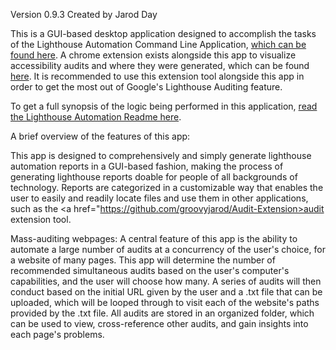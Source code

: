 Version 0.9.3
Created by Jarod Day

This is a GUI-based desktop application designed to accomplish the tasks of the Lighthouse Automation Command Line Application, <a href="https://github.com/groovyjarod/lighthouse-automation/">which can be found here</a>. A chrome extension exists alongside this app to visualize accessibility audits and where they were generated, which can be found <a href="https://github.com/groovyjarod/Audit-Extension">here</a>. It is recommended to use this extension tool alongside this app in order to get the most out of Google's Lighthouse Auditing feature. 

To get a full synopsis of the logic being performed in this application, <a href="https://github.com/groovyjarod/lighthouse-automation/blob/main/README.md">read the Lighthouse Automation Readme here</a>.

A brief overview of the features of this app:

This app is designed to comprehensively and simply generate lighthouse automation reports in a GUI-based fashion, making the process of generating lighthouse reports doable for people of all backgrounds of technology. Reports are categorized in a customizable way that enables the user to easily and readily locate files and use them in other applications, such as the <a href="https://github.com/groovyjarod/Audit-Extension>audit extension tool</a>.

Mass-auditing webpages:
 A central feature of this app is the ability to automate a large number of audits at a concurrency of the user's choice, for a website of many pages. This app will determine the number of recommended simultaneous audits based on the user's computer's capabilities, and the user will choose how many. A series of audits will then conduct based on the initial URL given by the user and a .txt file that can be uploaded, which will be looped through to visit each of the website's paths provided by the .txt file.
 All audits are stored in an organized folder, which can be used to view, cross-reference other audits, and gain insights into each page's problems.
